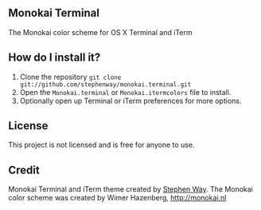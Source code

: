 Monokai Terminal
----------------

The Monokai color scheme for OS X Terminal and iTerm


## How do I install it?

1. Clone the repository `git clone git://github.com/stephenway/monokai.terminal.git`
2. Open the `Monokai.terminal` or `Monokai.itermcolors` file to install.
3. Optionally open up Terminal or iTerm  preferences for more options.

## License

This project is not licensed and is free for anyone to use.

## Credit

Monokai Terminal and iTerm theme created by [Stephen Way](https://github.com/stephenway).
The Monokai color scheme was created by Wimer Hazenberg, http://monokai.nl
